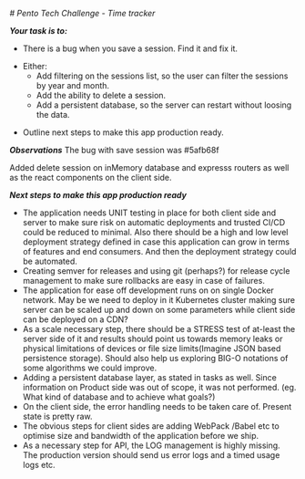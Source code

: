 *# Pento Tech Challenge - Time tracker*

***Your task is to:***

+ There is a bug when you save a session. Find it and fix it.
- Either:
  - Add filtering on the sessions list, so the user can filter the sessions by year and month.
  + Add the ability to delete a session.
  - Add a persistent database, so the server can restart without loosing the data.
+ Outline next steps to make this app production ready. 

***Observations***
The bug with save session was #5afb68f 

Added delete session on inMemory database and expresss routers as well as the react components on the client side. 

***Next steps to make this app production ready***
- The application needs UNIT testing in place for both client side and server to make sure risk on automatic deployments and trusted CI/CD could be reduced to minimal. Also there should be a high and low level deployment strategy defined in case this application can grow in terms of features and end consumers. And then the deployment strategy could be automated.
- Creating semver for releases and using git (perhaps?) for release cycle management to make sure rollbacks are easy in case of failures.
- The application for ease off development runs on on single Docker network. May be we need to deploy in it Kubernetes cluster making sure server can be scaled up and down on some parameters  while client side can be deployed on a CDN?
- As a scale necessary step, there should be a STRESS test of at-least the server side of it and results should point us towards memory leaks or physical limitations of devices or file size limits(Imagine JSON based persistence storage). Should also help us exploring BIG-O notations of some algorithms we could improve.
- Adding a persistent database layer, as stated in tasks as well. Since information on Product side was out of scope, it was not performed. (eg. What kind of database and to achieve what goals?)
- On the client side, the error handling needs to be taken care of. Present state is pretty raw. 
- The obvious steps for client sides are adding WebPack /Babel etc to optimise size and bandwidth of the application before we ship.
- As a necessary step for API, the LOG management is highly missing. The production version should send us error logs and a timed usage logs etc.